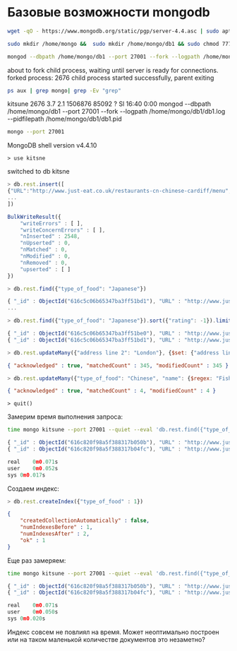 # Базовые возможности mongodb

```bash
wget -qO - https://www.mongodb.org/static/pgp/server-4.4.asc | sudo apt-key add - && echo "deb [ arch=amd64,arm64 ] https://repo.mongodb.org/apt/ubuntu focal/mongodb-org/4.4 multiverse" | sudo tee /etc/apt/sources.list.d/mongodb-org-4.4.list && sudo apt-get update && sudo apt-get install -y mongodb-org

sudo mkdir /home/mongo &&  sudo mkdir /home/mongo/db1 && sudo chmod 777 /home/mongo/db1

mongod --dbpath /home/mongo/db1 --port 27001 --fork --logpath /home/mongo/db1/db1.log --pidfilepath /home/mongo/db1/db1.pid
```
about to fork child process, waiting until server is ready for connections.
forked process: 2676
child process started successfully, parent exiting

```bash
ps aux | grep mongo| grep -Ev "grep" 
```
kitsune     2676  3.7  2.1 1506876 85092 ?       Sl   16:40   0:00 mongod --dbpath /home/mongo/db1 --port 27001 --fork --logpath /home/mongo/db1/db1.log --pidfilepath /home/mongo/db1/db1.pid

```bash
mongo --port 27001
```
MongoDB shell version v4.4.10

```text
> use kitsne
```
switched to db kitsne

```js
> db.rest.insert([
{"URL":"http://www.just-eat.co.uk/restaurants-cn-chinese-cardiff/menu","address":"228 City Road","address line 2":"Cardiff","name":".CN Chinese","outcode":"CF24","postcode":"3JH","rating":5,"type_of_food":"Chinese"},
...
])
```
```js
BulkWriteResult({
	"writeErrors" : [ ],
	"writeConcernErrors" : [ ],
	"nInserted" : 2548,
	"nUpserted" : 0,
	"nMatched" : 0,
	"nModified" : 0,
	"nRemoved" : 0,
	"upserted" : [ ]
})
```

```js
> db.rest.find({"type_of_food": "Japanese"})
```
```js
{ "_id" : ObjectId("616c5c06b65347ba3ff51bd1"), "URL" : "http://www.just-eat.co.uk/restaurants-aisushi-n1/menu", "address" : "335 Caledonian Road", "address line 2" : "London", "name" : "Ai Sushi", "outcode" : "N1", "postcode" : "1DW", "rating" : 5, "type_of_food" : "Japanese" }
...
```

```js
> db.rest.find({"type_of_food": "Japanese"}).sort({"rating": -1}).limit(2)
```
```js
{ "_id" : ObjectId("616c5c06b65347ba3ff51be0"), "URL" : "http://www.just-eat.co.uk/restaurants-aji-tn23/menu", "address" : "23 New Rents", "address line 2" : "Ashford", "name" : "Aji - Collection Only", "outcode" : "TN23", "postcode" : "2JJ", "rating" : 6, "type_of_food" : "Japanese" }
{ "_id" : ObjectId("616c5c06b65347ba3ff51bd1"), "URL" : "http://www.just-eat.co.uk/restaurants-aisushi-n1/menu", "address" : "335 Caledonian Road", "address line 2" : "London", "name" : "Ai Sushi", "outcode" : "N1", "postcode" : "1DW", "rating" : 5, "type_of_food" : "Japanese" }
```

```js
> db.rest.updateMany({"address line 2": "London"}, {$set: {"address line 2": "Paris"}})
```
```json
{ "acknowledged" : true, "matchedCount" : 345, "modifiedCount" : 345 }
```

```js
> db.rest.updateMany({"type_of_food": "Chinese", "name": {$regex: "Fish"}}, {$set: {"type_of_food": "Chinese fish"}})
```
```json
{ "acknowledged" : true, "matchedCount" : 4, "modifiedCount" : 4 }
```

```text
> quit()
```
Замерим время выполнения запроса:
```bash
time mongo kitsune --port 27001 --quiet --eval 'db.rest.find({"type_of_food": "Japanese"}).sort({"rating": -1}).limit(2).shellPrint()'
```
```js
{ "_id" : ObjectId("616c820f98a5f388317b050b"), "URL" : "http://www.just-eat.co.uk/restaurants-aji-tn23/menu", "address" : "23 New Rents", "address line 2" : "Ashford", "name" : "Aji - Collection Only", "outcode" : "TN23", "postcode" : "2JJ", "rating" : 6, "type_of_food" : "Japanese" }
{ "_id" : ObjectId("616c820f98a5f388317b04fc"), "URL" : "http://www.just-eat.co.uk/restaurants-aisushi-n1/menu", "address" : "335 Caledonian Road", "address line 2" : "London", "name" : "Ai Sushi", "outcode" : "N1", "postcode" : "1DW", "rating" : 5, "type_of_food" : "Japanese" }

real	0m0.071s
user	0m0.052s
sys	0m0.017s
```

Создаем индекс:
```js
> db.rest.createIndex({"type_of_food" : 1})
```
```json
{
	"createdCollectionAutomatically" : false,
	"numIndexesBefore" : 1,
	"numIndexesAfter" : 2,
	"ok" : 1
}
```

Еще раз замеряем:
```bash
time mongo kitsune --port 27001 --quiet --eval 'db.rest.find({"type_of_food": "Japanese"}).sort({"rating": -1}).limit(2).shellPrint()'
```
```js
{ "_id" : ObjectId("616c820f98a5f388317b050b"), "URL" : "http://www.just-eat.co.uk/restaurants-aji-tn23/menu", "address" : "23 New Rents", "address line 2" : "Ashford", "name" : "Aji - Collection Only", "outcode" : "TN23", "postcode" : "2JJ", "rating" : 6, "type_of_food" : "Japanese" }
{ "_id" : ObjectId("616c820f98a5f388317b04fc"), "URL" : "http://www.just-eat.co.uk/restaurants-aisushi-n1/menu", "address" : "335 Caledonian Road", "address line 2" : "London", "name" : "Ai Sushi", "outcode" : "N1", "postcode" : "1DW", "rating" : 5, "type_of_food" : "Japanese" }

real	0m0.071s
user	0m0.050s
sys	0m0.020s
```
Индекс совсем не повлиял на время. Может неоптимально построен или на таком маленькой количестве документов это незаметно?